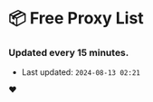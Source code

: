# :package: Free Proxy List
### Updated every 15 minutes.

- Last updated: `2024-08-13 02:21`

:heart:
